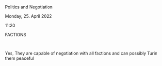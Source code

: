 Politics and Negotiation

Monday, 25. April 2022

11:20

FACTIONS

 

Yes, They are capable of negotiation with all factions and can possibly Turin them peaceful
